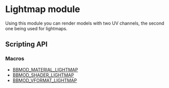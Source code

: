 # Lightmap module
Using this module you can render models with two UV channels, the second one
being used for lightmaps.

## Scripting API
### Macros
* [BBMOD_MATERIAL_LIGHTMAP](./BBMOD_MATERIAL_LIGHTMAP.html)
* [BBMOD_SHADER_LIGHTMAP](./BBMOD_SHADER_LIGHTMAP.html)
* [BBMOD_VFORMAT_LIGHTMAP](./BBMOD_VFORMAT_LIGHTMAP.html)
